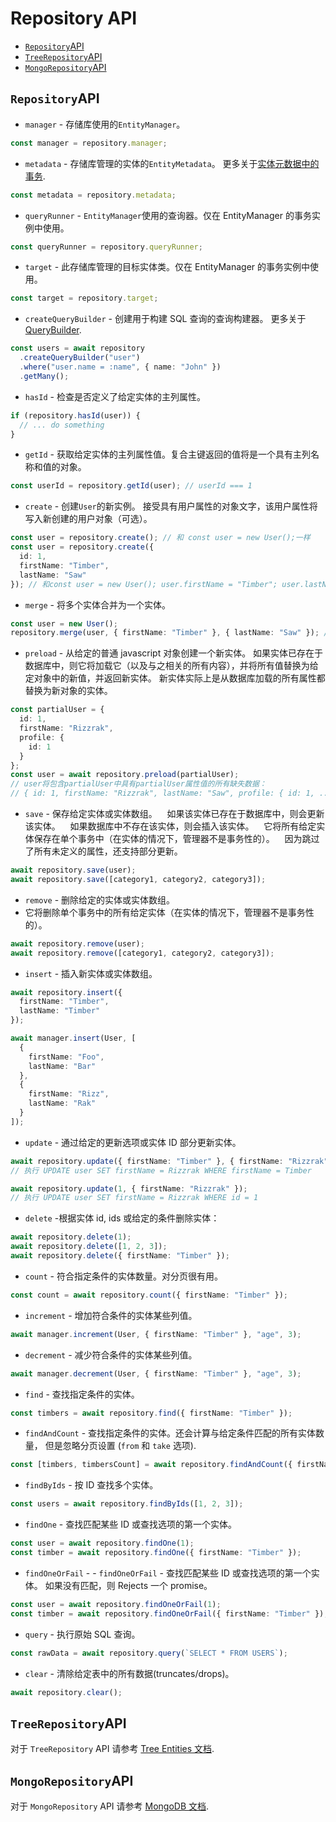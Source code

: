 # Repository API

  * [`Repository`API](#repository-api)
  * [`TreeRepository`API](#treerepository-api)
  * [`MongoRepository`API](#mongorepository-api)

## `Repository`API

- `manager` - 存储库使用的`EntityManager`。

```typescript
const manager = repository.manager;
```

- `metadata` - 存储库管理的实体的`EntityMetadata`。
  更多关于[实体元数据中的事务](./entity-metadata.md).

```typescript
const metadata = repository.metadata;
```

- `queryRunner` - `EntityManager`使用的查询器。仅在 EntityManager 的事务实例中使用。

```typescript
const queryRunner = repository.queryRunner;
```

- `target` - 此存储库管理的目标实体类。仅在 EntityManager 的事务实例中使用。

```typescript
const target = repository.target;
```

- `createQueryBuilder` - 创建用于构建 SQL 查询的查询构建器。
  更多关于[QueryBuilder](select-query-builder.md).

```typescript
const users = await repository
  .createQueryBuilder("user")
  .where("user.name = :name", { name: "John" })
  .getMany();
```

- `hasId` - 检查是否定义了给定实体的主列属性。

```typescript
if (repository.hasId(user)) {
  // ... do something
}
```

- `getId` - 获取给定实体的主列属性值。复合主键返回的值将是一个具有主列名称和值的对象。

```typescript
const userId = repository.getId(user); // userId === 1
```

- `create` - 创建`User`的新实例。 接受具有用户属性的对象文字，该用户属性将写入新创建的用户对象（可选）。

```typescript
const user = repository.create(); // 和 const user = new User();一样
const user = repository.create({
  id: 1,
  firstName: "Timber",
  lastName: "Saw"
}); // 和const user = new User(); user.firstName = "Timber"; user.lastName = "Saw";一样
```

- `merge` - 将多个实体合并为一个实体。

```typescript
const user = new User();
repository.merge(user, { firstName: "Timber" }, { lastName: "Saw" }); // 和 user.firstName = "Timber"; user.lastName = "Saw";一样
```

- `preload` - 从给定的普通 javascript 对象创建一个新实体。 如果实体已存在于数据库中，则它将加载它（以及与之相关的所有内容），并将所有值替换为给定对象中的新值，并返回新实体。 新实体实际上是从数据库加载的所有属性都替换为新对象的实体。

```typescript
const partialUser = {
  id: 1,
  firstName: "Rizzrak",
  profile: {
    id: 1
  }
};
const user = await repository.preload(partialUser);
// user将包含partialUser中具有partialUser属性值的所有缺失数据：
// { id: 1, firstName: "Rizzrak", lastName: "Saw", profile: { id: 1, ... } }
```

- `save` - 保存给定实体或实体数组。
     如果该实体已存在于数据库中，则会更新该实体。
     如果数据库中不存在该实体，则会插入该实体。
     它将所有给定实体保存在单个事务中（在实体的情况下，管理器不是事务性的）。
     因为跳过了所有未定义的属性，还支持部分更新。

```typescript
await repository.save(user);
await repository.save([category1, category2, category3]);
```

- `remove` - 删除给定的实体或实体数组。
- 它将删除单个事务中的所有给定实体（在实体的情况下，管理器不是事务性的）。

```typescript
await repository.remove(user);
await repository.remove([category1, category2, category3]);
```

- `insert` - 插入新实体或实体数组。

```typescript
await repository.insert({
  firstName: "Timber",
  lastName: "Timber"
});

await manager.insert(User, [
  {
    firstName: "Foo",
    lastName: "Bar"
  },
  {
    firstName: "Rizz",
    lastName: "Rak"
  }
]);
```

- `update` - 通过给定的更新选项或实体 ID 部分更新实体。

```typescript
await repository.update({ firstName: "Timber" }, { firstName: "Rizzrak" });
// 执行 UPDATE user SET firstName = Rizzrak WHERE firstName = Timber

await repository.update(1, { firstName: "Rizzrak" });
// 执行 UPDATE user SET firstName = Rizzrak WHERE id = 1
```

- `delete` -根据实体 id, ids 或给定的条件删除实体：

```typescript
await repository.delete(1);
await repository.delete([1, 2, 3]);
await repository.delete({ firstName: "Timber" });
```

- `count` - 符合指定条件的实体数量。对分页很有用。

```typescript
const count = await repository.count({ firstName: "Timber" });
```

- `increment` - 增加符合条件的实体某些列值。

```typescript
await manager.increment(User, { firstName: "Timber" }, "age", 3);
```

- `decrement` - 减少符合条件的实体某些列值。

```typescript
await manager.decrement(User, { firstName: "Timber" }, "age", 3);
```

- `find` - 查找指定条件的实体。

```typescript
const timbers = await repository.find({ firstName: "Timber" });
```

- `findAndCount` - 查找指定条件的实体。还会计算与给定条件匹配的所有实体数量，
  但是忽略分页设置 (`from` 和 `take` 选项).

```typescript
const [timbers, timbersCount] = await repository.findAndCount({ firstName: "Timber" });
```

- `findByIds` - 按 ID 查找多个实体。

```typescript
const users = await repository.findByIds([1, 2, 3]);
```

- `findOne` - 查找匹配某些 ID 或查找选项的第一个实体。

```typescript
const user = await repository.findOne(1);
const timber = await repository.findOne({ firstName: "Timber" });
```

- `findOneOrFail` - - `findOneOrFail` - 查找匹配某些 ID 或查找选项的第一个实体。 如果没有匹配，则 Rejects 一个 promise。

```typescript
const user = await repository.findOneOrFail(1);
const timber = await repository.findOneOrFail({ firstName: "Timber" });
```

- `query` - 执行原始 SQL 查询。

```typescript
const rawData = await repository.query(`SELECT * FROM USERS`);
```

- `clear` - 清除给定表中的所有数据(truncates/drops)。

```typescript
await repository.clear();
```

## `TreeRepository`API

对于 `TreeRepository` API 请参考 [Tree Entities 文档](./tree-entities.md#working-with-tree-entities).

## `MongoRepository`API

对于 `MongoRepository` API 请参考 [MongoDB 文档](./mongodb.md).
